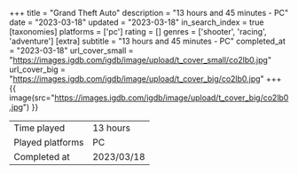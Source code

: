 +++
title = "Grand Theft Auto"
description = "13 hours and 45 minutes - PC"
date = "2023-03-18"
updated = "2023-03-18"
in_search_index = true
[taxonomies]
platforms = ['pc']
rating = []
genres = ['shooter', 'racing', 'adventure']
[extra]
subtitle = "13 hours and 45 minutes - PC"
completed_at = "2023-03-18"
url_cover_small = "https://images.igdb.com/igdb/image/upload/t_cover_small/co2lb0.jpg"
url_cover_big = "https://images.igdb.com/igdb/image/upload/t_cover_big/co2lb0.jpg"
+++
{{ image(src="https://images.igdb.com/igdb/image/upload/t_cover_big/co2lb0.jpg") }}

|              |            |
| ------------ | ---------- |
| Time played  | 13 hours |
| Played platforms    | PC |
| Completed at | 2023/03/18 |


